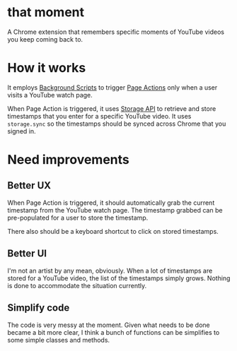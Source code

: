 # that moment

A Chrome extension that remembers specific moments of YouTube videos you keep coming back to.


# How it works

It employs [Background Scripts](https://developer.chrome.com/extensions/background_pages) to trigger [Page Actions](https://developer.chrome.com/extensions/pageAction) only when a user visits a YouTube watch page.

When Page Action is triggered, it uses [Storage API](https://developer.chrome.com/extensions/storage) to retrieve and store timestamps that you enter for a specific YouTube video. It uses `storage.sync` so the timestamps should be synced across Chrome that you signed in.


# Need improvements

## Better UX

When Page Action is triggered, it should automatically grab the current timestamp from the YouTube watch page. The timestamp grabbed can be pre-populated for a user to store the timestamp.

There also should be a keyboard shortcut to click on stored timestamps.

## Better UI

I'm not an artist by any mean, obviously. When a lot of timestamps are stored for a YouTube video, the list of the timestamps simply grows. Nothing is done to accommodate the situation currently.

## Simplify code

The code is very messy at the moment. Given what needs to be done became a bit more clear, I think a bunch of functions can be simplifies to some simple classes and methods.

